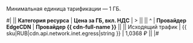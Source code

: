 Минимальная единица тарификации — 1 ГБ.

#|
|| **Категория ресурса** | **Цена за ГБ, вкл. НДС** | > ||
|| ^ | **Провайдер EdgeCDN** | **Провайдер {{ cdn-full-name }}** ||
|| Исходящий трафик | {{ sku|RUB|cdn.api.network.inet.egress|string }} | 1,0368 ₽ ||
|#